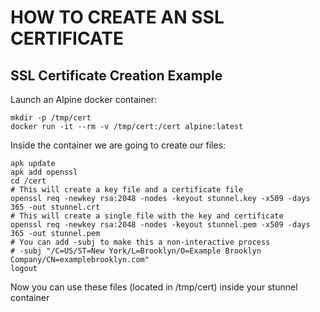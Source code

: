 # HOW TO CREATE AN SSL CERTIFICATE

## SSL Certificate Creation Example
Launch an Alpine docker container:
```
mkdir -p /tmp/cert
docker run -it --rm -v /tmp/cert:/cert alpine:latest
```
Inside the container we are going to create our files:
```
apk update
apk add openssl
cd /cert
# This will create a key file and a certificate file
openssl req -newkey rsa:2048 -nodes -keyout stunnel.key -x509 -days 365 -out stunnel.crt
# This will create a single file with the key and certificate
openssl req -newkey rsa:2048 -nodes -keyout stunnel.pem -x509 -days 365 -out stunnel.pem
# You can add -subj to make this a non-interactive process
# -subj "/C=US/ST=New York/L=Brooklyn/O=Example Brooklyn Company/CN=examplebrooklyn.com"
logout
```
Now you can use these files (located in /tmp/cert) inside your stunnel container
